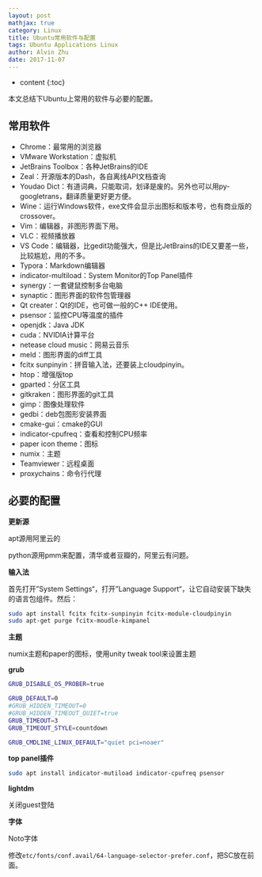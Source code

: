 ```yaml
---
layout: post
mathjax: true
category: Linux
title: Ubuntu常用软件与配置
tags: Ubuntu Applications Linux
author: Alvin Zhu
date: 2017-11-07
---
```


* content
{:toc}

本文总结下Ubuntu上常用的软件与必要的配置。

## 常用软件

- Chrome：最常用的浏览器
- VMware Workstation：虚拟机
- JetBrains Toolbox：各种JetBrains的IDE
- Zeal：开源版本的Dash，各自离线API文档查询
- Youdao Dict：有道词典，只能取词，划译是废的。另外也可以用py-googletrans，翻译质量更好更方便。
- Wine：运行Windows软件，exe文件会显示出图标和版本号，也有商业版的crossover。
- Vim：编辑器，非图形界面下用。
- VLC：视频播放器
- VS Code：编辑器，比gedit功能强大，但是比JetBrains的IDE又要差一些，比较尴尬，用的不多。
- Typora：Markdown编辑器
- indicator-multiload：System Monitor的Top Panel插件
- synergy：一套键鼠控制多台电脑
- synaptic：图形界面的软件包管理器
- Qt creater：Qt的IDE，也可做一般的C++ IDE使用。
- psensor：监控CPU等温度的插件
- openjdk：Java JDK
- cuda：NVIDIA计算平台
- netease cloud music：网易云音乐
- meld：图形界面的diff工具
- fcitx sunpinyin：拼音输入法，还要装上cloudpinyin。
- htop：增强版top
- gparted：分区工具
- gitkraken：图形界面的git工具
- gimp：图像处理软件
- gedbi：deb包图形安装界面
- cmake-gui：cmake的GUI
- indicator-cpufreq：查看和控制CPU频率
- paper icon theme：图标
- numix：主题
- Teamviewer：远程桌面
- proxychains：命令行代理

## 必要的配置

**更新源**

apt源用阿里云的

python源用pmm来配置，清华或者豆瓣的，阿里云有问题。

**输入法**

首先打开”System Settings“，打开”Language Support“，让它自动安装下缺失的语言包组件。然后：

```sh
sudo apt install fcitx fcitx-sunpinyin fcitx-module-cloudpinyin
sudo apt-get purge fcitx-moudle-kimpanel
```

**主题**

numix主题和paper的图标，使用unity tweak tool来设置主题

**grub**

```sh
GRUB_DISABLE_OS_PROBER=true

GRUB_DEFAULT=0
#GRUB_HIDDEN_TIMEOUT=0
#GRUB_HIDDEN_TIMEOUT_QUIET=true
GRUB_TIMEOUT=3
GRUB_TIMEOUT_STYLE=countdown

GRUB_CMDLINE_LINUX_DEFAULT="quiet pci=noaer"
```

**top panel插件**

```sh
sudo apt install indicator-mutiload indicator-cpufreq psensor
```

**lightdm**

关闭guest登陆

**字体**

Noto字体

修改`etc/fonts/conf.avail/64-language-selector-prefer.conf`，把SC放在前面。



